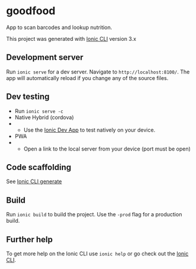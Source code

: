 # goodfood
App to scan barcodes and lookup nutrition.

This project was generated with [Ionic CLI](https://ionicframework.com/docs/cli/) version 3.x

## Development server

Run `ionic serve` for a dev server. Navigate to `http://localhost:8100/`. The app will automatically reload if you change any of the source files.

## Dev testing
* Run `ionic serve -c`
* Native Hybrid (cordova)
* * Use the [Ionic Dev App](https://ionicframework.com/docs/pro/devapp/) to test natively on your device.
* PWA
* * Open a link to the local server from your device (port must be open)

## Code scaffolding

See [Ionic CLI generate](https://ionicframework.com/docs/cli/generate/)

## Build

Run `ionic build` to build the project. Use the `-prod` flag for a production build.

## Further help

To get more help on the Ionic CLI use `ionic help` or go check out the [Ionic CLI](https://ionicframework.com/docs/cli/).

